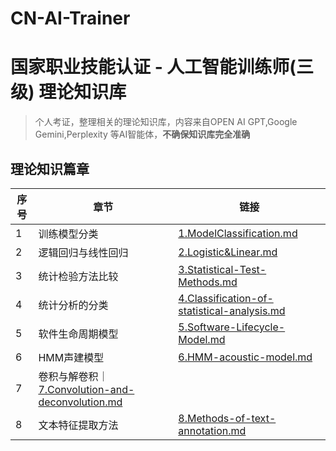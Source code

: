 # CN-AI-Trainer
# 国家职业技能认证 - 人工智能训练师(三级) 理论知识库

> 个人考证，整理相关的理论知识库，内容来自OPEN AI GPT,Google Gemini,Perplexity 等AI智能体，**不确保知识库完全准确**

## 理论知识篇章

| 序号 | 章节         | 链接                                                 |
| ---- | ------------ | ---------------------------------------------------- |
| 1    | 训练模型分类 | [1.ModelClassification.md](1.ModelClassification.md) |
|2    | 逻辑回归与线性回归 | [2.Logistic&Linear.md](2.Logistic&Linear.md)|
|3    |统计检验方法比较|[3.Statistical-Test-Methods.md](3.Statistical-Test-Methods.md)|
|4    | 统计分析的分类 |[4.Classification-of-statistical-analysis.md](4.Classification-of-statistical-analysis.md)|
|5    | 软件生命周期模型|[5.Software-Lifecycle-Model.md](5.Software-Lifecycle-Model.md)|
|6    | HMM声建模型 |[6.HMM-acoustic-model.md](6.HMM-acoustic-model.md)|
|7    |卷积与解卷积｜[7.Convolution-and-deconvolution.md](7.Convolution-and-deconvolution.md)|
|8  | 文本特征提取方法 | [8.Methods-of-text-annotation.md](8.Methods-of-text-annotation.md)|
